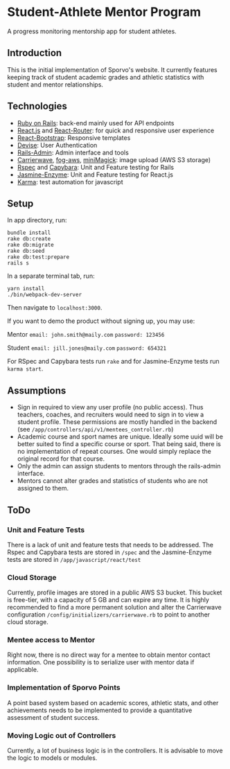 # Student-Athlete Mentor Program
A progress monitoring mentorship app for student athletes.

## Introduction
This is the initial implementation of Sporvo's website. It currently features keeping track of student academic grades and athletic statistics with student and mentor relationships.

## Technologies
* [Ruby on Rails](https://github.com/rails/rails): back-end mainly used for API endpoints
* [React.js](https://github.com/facebook/react) and [React-Router](https://github.com/ReactTraining/react-router): for quick and responsive user experience
* [React-Bootstrap](https://github.com/react-bootstrap/react-bootstrap): Responsive templates
* [Devise](https://github.com/plataformatec/devise): User Authentication
* [Rails-Admin](https://github.com/sferik/rails_admin): Admin interface and tools
* [Carrierwave](https://github.com/carrierwaveuploader/carrierwave), [fog-aws](https://github.com/fog/fog-aws), [miniMagick](https://github.com/minimagick/minimagick): image upload (AWS S3 storage)
* [Rspec](https://github.com/rspec/rspec) and [Capybara](https://github.com/teamcapybara/capybara): Unit and Feature testing for Rails
* [Jasmine-Enzyme](https://github.com/FormidableLabs/enzyme-matchers): Unit and Feature testing for React.js
* [Karma](https://karma-runner.github.io/2.0/index.html): test automation for javascript

## Setup
In app directory, run:
```
bundle install
rake db:create
rake db:migrate
rake db:seed
rake db:test:prepare
rails s
```
In a separate terminal tab, run:
```
yarn install
./bin/webpack-dev-server
```
Then navigate to `localhost:3000`.

If you want to demo the product without signing up, you may use:

Mentor
`email: john.smith@maily.com`
`password: 123456`

Student
`email: jill.jones@maily.com`
`password: 654321`

For RSpec and Capybara tests run `rake`
and for Jasmine-Enzyme tests run `karma start`.

## Assumptions
* Sign in required to view any user profile (no public access). Thus teachers, coaches, and recruiters would need to sign in to view a student profile. These permissions are mostly handled in the backend (see `/app/controllers/api/v1/mentees_controller.rb`)
* Academic course and sport names are unique. Ideally some uuid will be better suited to find a specific course or sport. That being said, there is no implementation of repeat courses. One would simply replace the original record for that course.
* Only the admin can assign students to mentors through the rails-admin interface.
* Mentors cannot alter grades and statistics of students who are not assigned to them.

## ToDo
### Unit and Feature Tests
There is a lack of unit and feature tests that needs to be addressed. The Rspec and Capybara tests are stored in `/spec` and the Jasmine-Enzyme tests are stored in `/app/javascript/react/test`

### Cloud Storage
Currently, profile images are stored in a public AWS S3 bucket. This bucket is free-tier, with a capacity of 5 GB and can expire any time. It is highly recommended to find a more permanent solution and alter the Carrierwave configuration `/config/initializers/carrierwave.rb` to point to another cloud storage.

### Mentee access to Mentor
Right now, there is no direct way for a mentee to obtain mentor contact information. One possibility is to serialize user with mentor data if applicable.

### Implementation of Sporvo Points
A point based system based on academic scores, athletic stats, and other achievements needs to be implemented to provide a quantitative assessment of student success.

### Moving Logic out of Controllers
Currently, a lot of business logic is in the controllers. It is advisable to move the logic to models or modules.
